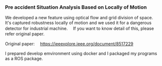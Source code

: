 
### Pre accident Situation Analysis Based on Locally of Motion

We developed a new feature using optical flow and grid division of space.
 It's captured robustness locally of motion and we used it for a dangerous detector for industrial machine.　
If you want to know detail of this, please refer original paper.

Original paper: 　https://ieeexplore.ieee.org/document/8517229

I prepared develop emvironment using docker and I packaged my programs as a ROS package.
